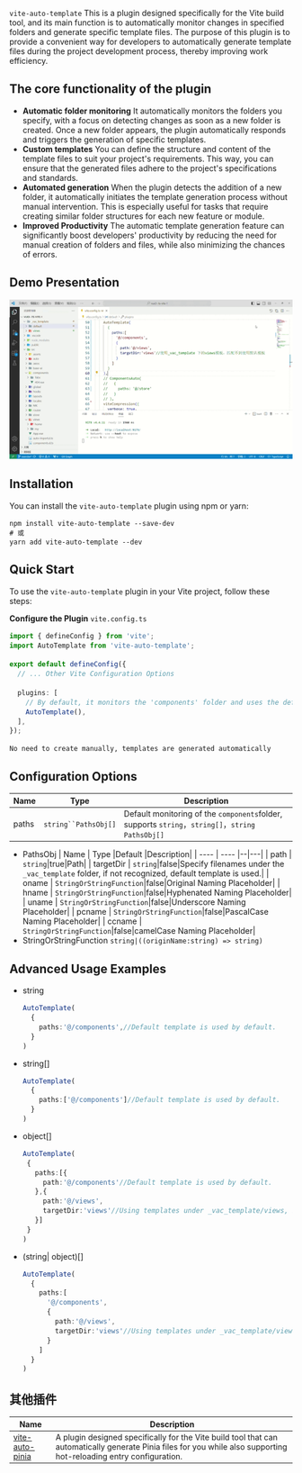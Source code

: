 `vite-auto-template` This is a plugin designed specifically for the Vite build tool, and its main function is to automatically monitor changes in specified folders and generate specific template files. The purpose of this plugin is to provide a convenient way for developers to automatically generate template files during the project development process, thereby improving work efficiency.

## The core functionality of the plugin

*   **Automatic folder monitoring** It automatically monitors the folders you specify, with a focus on detecting changes as soon as a new folder is created. Once a new folder appears, the plugin automatically responds and triggers the generation of specific templates.
*   **Custom templates**  You can define the structure and content of the template files to suit your project's requirements. This way, you can ensure that the generated files adhere to the project's specifications and standards.
*   **Automated generation** When the plugin detects the addition of a new folder, it automatically initiates the template generation process without manual intervention. This is especially useful for tasks that require creating similar folder structures for each new feature or module.
*   **Improved Productivity** The automatic template generation feature can significantly boost developers' productivity by reducing the need for manual creation of folders and files, while also minimizing the chances of errors.

## Demo Presentation

![vite-auto.template.gif](public/vite-auto.template.gif)

## Installation

You can install the `vite-auto-template` plugin using npm or yarn:
``` 
npm install vite-auto-template --save-dev
# 或
yarn add vite-auto-template --dev
```

## Quick Start
To use the `vite-auto-template` plugin in your Vite project, follow these steps:

**Configure the Plugin** `vite.config.ts`
``` ts
import { defineConfig } from 'vite';
import AutoTemplate from 'vite-auto-template';

export default defineConfig({
  // ... Other Vite Configuration Options

  plugins: [
    // By default, it monitors the 'components' folder and uses the default template
    AutoTemplate(),
  ],
});
```
`No need to create manually, templates are generated automatically`

## Configuration Options

|  Name    | Type   |Description|
|  ----  | ----  |--|
| paths  | `string``PathsObj[]`|Default monitoring of the `components`folder, supports `string`，`string[]`，`string PathsObj[]`|
- PathsObj
    |  Name   | Type |Default  |Description|
    |  ----  | ----  |--|---|
    | path  | `string`|true|Path|
    | targetDir  | `string`|false|Specify filenames under the `_vac_template` folder, if not recognized, default template is used.|
    | oname  | `StringOrStringFunction`|false|Original Naming Placeholder|
    | hname  | `StringOrStringFunction`|false|Hyphenated Naming Placeholder|
    | uname  | `StringOrStringFunction`|false|Underscore Naming Placeholder|
    | pcname  | `StringOrStringFunction`|false|PascalCase Naming Placeholder|
    | ccname  | `StringOrStringFunction`|false|camelCase Naming Placeholder|
- StringOrStringFunction `string|((originName:string) => string)`

## Advanced Usage Examples
- string 
    ``` ts
    AutoTemplate(
      {
        paths:'@/components',//Default template is used by default.
      }
    )
    ```
 - string[]
    ``` ts
    AutoTemplate(
      {
        paths:['@/components']//Default template is used by default.
      }
    )
    ```
 - object[] 
     ```ts
     AutoTemplate(
      {
        paths:[{
          path:'@/components'//Default template is used by default.
        },{
          path:'@/views',
          targetDir:'views'//Using templates under _vac_template/views, if no match is found, default template is used.
        }]
      }
    )
     ```
  - (string| object)[]
    ``` ts
    AutoTemplate(
      {
        paths:[
          '@/components',
          {
            path:'@/views',
            targetDir:'views'//Using templates under _vac_template/views, if no match is found, default template is used.
          }
        ]
      }
    )
    ```
    
## 其他插件
| Name| Description|
| ---------------------------------------------------------------------- | ------------------------------------------------------------------------ |
| [vite-auto-pinia](https://www.npmjs.com/package/vite-auto-template) | A plugin designed specifically for the Vite build tool that can automatically generate Pinia files for you while also supporting hot-reloading entry configuration. 